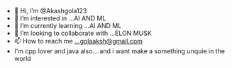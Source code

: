 - 👋 Hi, I’m @Akashgola123
- 👀 I’m interested in ...AI AND ML
- 🌱 I’m currently learning ...AI AND ML
- 💞️ I’m looking to collaborate with ...ELON MUSK
- 📫 How to reach me ...golaaksh@gmail.com
- I'm cpp lover and java also... and i want make a something unquie in the world

<!---
Akashgola123/Akashgola123 is a ✨ special ✨ repository because its `README.md` (this file) appears on your GitHub profile.
You can click the Preview link to take a look at your changes.
--->
